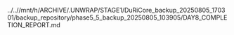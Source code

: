 ../..//mnt/h/ARCHIVE/.UNWRAP/STAGE1/DuRiCore_backup_20250805_170301/backup_repository/phase5_5_backup_20250805_103905/DAY8_COMPLETION_REPORT.md